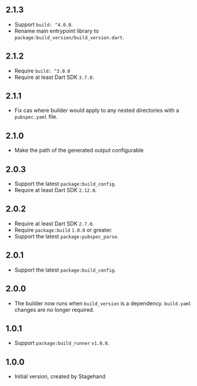 ## 2.1.3

- Support `build: ^4.0.0`.
- Rename main entrypoint library to `package:build_version/build_version.dart`.

## 2.1.2

- Require `build: ^3.0.0`
- Require at least Dart SDK `3.7.0`.

## 2.1.1

- Fix cas where builder would apply to any nested directories with a
  `pubspec.yaml` file.

## 2.1.0

- Make the path of the generated output configurable

## 2.0.3

- Support the latest `package:build_config`.
- Require at least Dart SDK `2.12.0`.

## 2.0.2

- Require at least Dart SDK `2.7.0`.
- Require `package:build` `1.0.0` or greater.
- Support the latest `package:pubspec_parse`.

## 2.0.1

- Support the latest `package:build_config`.

## 2.0.0

- The builder now runs when `build_version` is a dependency. `build.yaml`
  changes are no longer required.

## 1.0.1

- Support `package:build_runner` `v1.0.0`.

## 1.0.0

- Initial version, created by Stagehand
